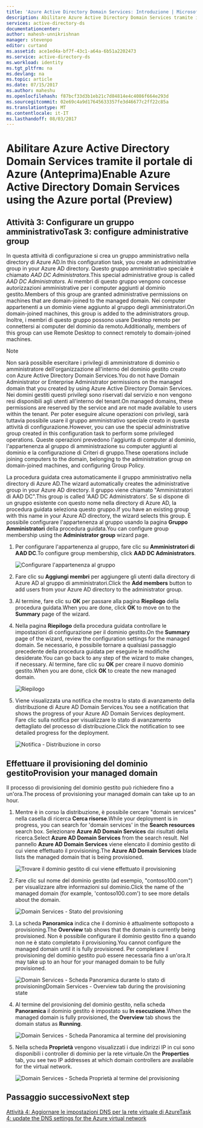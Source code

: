 ```yaml
---
title: 'Azure Active Directory Domain Services: Introduzione | Microsoft Docs'
description: Abilitare Azure Active Directory Domain Services tramite il portale di Azure (anteprima)
services: active-directory-ds
documentationcenter: 
author: mahesh-unnikrishnan
manager: stevenpo
editor: curtand
ms.assetid: ace1ed4a-bf7f-43c1-a64a-6b51a2202473
ms.service: active-directory-ds
ms.workload: identity
ms.tgt_pltfrm: na
ms.devlang: na
ms.topic: article
ms.date: 07/15/2017
ms.author: maheshu
ms.openlocfilehash: f87bcf33d3b1eb21c7d84814e4c4086f664e293d
ms.sourcegitcommit: 02e69c4a9d17645633357fe3d46677c2ff22c85a
ms.translationtype: MT
ms.contentlocale: it-IT
ms.lasthandoff: 08/03/2017
---
```

# <a name="enable-azure-active-directory-domain-services-using-the-azure-portal-preview"></a><span data-ttu-id="da359-103">Abilitare Azure Active Directory Domain Services tramite il portale di Azure (Anteprima)</span><span class="sxs-lookup"><span data-stu-id="da359-103">Enable Azure Active Directory Domain Services using the Azure portal (Preview)</span></span>


## <a name="task-3-configure-administrative-group"></a><span data-ttu-id="da359-104">Attività 3: Configurare un gruppo amministrativo</span><span class="sxs-lookup"><span data-stu-id="da359-104">Task 3: configure administrative group</span></span>
<span data-ttu-id="da359-105">In questa attività di configurazione si crea un gruppo amministrativo nella directory di Azure AD.</span><span class="sxs-lookup"><span data-stu-id="da359-105">In this configuration task, you create an administrative group in your Azure AD directory.</span></span> <span data-ttu-id="da359-106">Questo gruppo amministrativo speciale è chiamato *AAD DC Administrators*.</span><span class="sxs-lookup"><span data-stu-id="da359-106">This special administrative group is called *AAD DC Administrators*.</span></span> <span data-ttu-id="da359-107">Ai membri di questo gruppo vengono concesse autorizzazioni amministrative per i computer aggiunti al dominio gestito.</span><span class="sxs-lookup"><span data-stu-id="da359-107">Members of this group are granted administrative permissions on machines that are domain-joined to the managed domain.</span></span> <span data-ttu-id="da359-108">Nei computer appartenenti a un dominio viene aggiunto al gruppo degli amministratori.</span><span class="sxs-lookup"><span data-stu-id="da359-108">On domain-joined machines, this group is added to the administrators group.</span></span> <span data-ttu-id="da359-109">Inoltre, i membri di questo gruppo possono usare Desktop remoto per connettersi ai computer del dominio da remoto.</span><span class="sxs-lookup"><span data-stu-id="da359-109">Additionally, members of this group can use Remote Desktop to connect remotely to domain-joined machines.</span></span>

> [!NOTE]
> <span data-ttu-id="da359-110">Non sarà possibile esercitare i privilegi di amministratore di dominio o amministratore dell'organizzazione all'interno del dominio gestito creato con Azure Active Directory Domain Services.</span><span class="sxs-lookup"><span data-stu-id="da359-110">You do not have Domain Administrator or Enterprise Administrator permissions on the managed domain that you created by using Azure Active Directory Domain Services.</span></span> <span data-ttu-id="da359-111">Nei domini gestiti questi privilegi sono riservati dal servizio e non vengono resi disponibili agli utenti all'interno del tenant.</span><span class="sxs-lookup"><span data-stu-id="da359-111">On managed domains, these permissions are reserved by the service and are not made available to users within the tenant.</span></span> <span data-ttu-id="da359-112">Per poter eseguire alcune operazioni con privilegi, sarà tuttavia possibile usare il gruppo amministrativo speciale creato in questa attività di configurazione.</span><span class="sxs-lookup"><span data-stu-id="da359-112">However, you can use the special administrative group created in this configuration task to perform some privileged operations.</span></span> <span data-ttu-id="da359-113">Queste operazioni prevedono l'aggiunta di computer al dominio, l'appartenenza al gruppo di amministrazione su computer aggiunti al dominio e la configurazione di Criteri di gruppo.</span><span class="sxs-lookup"><span data-stu-id="da359-113">These operations include joining computers to the domain, belonging to the administration group on domain-joined machines, and configuring Group Policy.</span></span>
>

<span data-ttu-id="da359-114">La procedura guidata crea automaticamente il gruppo amministrativo nella directory di Azure AD.</span><span class="sxs-lookup"><span data-stu-id="da359-114">The wizard automatically creates the administrative group in your Azure AD directory.</span></span> <span data-ttu-id="da359-115">Il gruppo viene chiamato "Amministratori di AAD DC".</span><span class="sxs-lookup"><span data-stu-id="da359-115">This group is called 'AAD DC Administrators'.</span></span> <span data-ttu-id="da359-116">Se si dispone di un gruppo esistente con questo nome nella directory di Azure AD, la procedura guidata seleziona questo gruppo.</span><span class="sxs-lookup"><span data-stu-id="da359-116">If you have an existing group with this name in your Azure AD directory, the wizard selects this group.</span></span> <span data-ttu-id="da359-117">È possibile configurare l'appartenenza al gruppo usando la pagina **Gruppo Amministratori** della procedura guidata.</span><span class="sxs-lookup"><span data-stu-id="da359-117">You can configure group membership using the **Administrator group** wizard page.</span></span>

1. <span data-ttu-id="da359-118">Per configurare l'appartenenza al gruppo, fare clic su **Amministratori di AAD DC**.</span><span class="sxs-lookup"><span data-stu-id="da359-118">To configure group membership, click **AAD DC Administrators**.</span></span>

    ![Configurare l'appartenenza al gruppo](./media/getting-started/domain-services-blade-admingroup.png)

2. <span data-ttu-id="da359-120">Fare clic su **Aggiungi membri** per aggiungere gli utenti dalla directory di Azure AD al gruppo di amministratori.</span><span class="sxs-lookup"><span data-stu-id="da359-120">Click the **Add members** button to add users from your Azure AD directory to the administrator group.</span></span>

3. <span data-ttu-id="da359-121">Al termine, fare clic su **OK** per passare alla pagina **Riepilogo** della procedura guidata.</span><span class="sxs-lookup"><span data-stu-id="da359-121">When you are done, click **OK** to move on to the **Summary** page of the wizard.</span></span>

4. <span data-ttu-id="da359-122">Nella pagina **Riepilogo** della procedura guidata controllare le impostazioni di configurazione per il dominio gestito.</span><span class="sxs-lookup"><span data-stu-id="da359-122">On the **Summary** page of the wizard, review the configuration settings for the managed domain.</span></span> <span data-ttu-id="da359-123">Se necessario, è possibile tornare a qualsiasi passaggio precedente della procedura guidata per eseguire le modifiche desiderate.</span><span class="sxs-lookup"><span data-stu-id="da359-123">You can go back to any step of the wizard to make changes, if necessary.</span></span> <span data-ttu-id="da359-124">Al termine, fare clic su **OK** per creare il nuovo dominio gestito.</span><span class="sxs-lookup"><span data-stu-id="da359-124">When you are done, click **OK** to create the new managed domain.</span></span>

    ![Riepilogo](./media/getting-started/domain-services-blade-summary.png)

5. <span data-ttu-id="da359-126">Viene visualizzata una notifica che mostra lo stato di avanzamento della distribuzione di Azure AD Domain Services.</span><span class="sxs-lookup"><span data-stu-id="da359-126">You see a notification that shows the progress of your Azure AD Domain Services deployment.</span></span> <span data-ttu-id="da359-127">Fare clic sulla notifica per visualizzare lo stato di avanzamento dettagliato del processo di distribuzione.</span><span class="sxs-lookup"><span data-stu-id="da359-127">Click the notification to see detailed progress for the deployment.</span></span>

    ![Notifica - Distribuzione in corso](./media/getting-started/domain-services-blade-deployment-in-progress.png)


## <a name="provision-your-managed-domain"></a><span data-ttu-id="da359-129">Effettuare il provisioning del dominio gestito</span><span class="sxs-lookup"><span data-stu-id="da359-129">Provision your managed domain</span></span>
<span data-ttu-id="da359-130">Il processo di provisioning del dominio gestito può richiedere fino a un'ora.</span><span class="sxs-lookup"><span data-stu-id="da359-130">The process of provisioning your managed domain can take up to an hour.</span></span>

1. <span data-ttu-id="da359-131">Mentre è in corso la distribuzione, è possibile cercare "domain services" nella casella di ricerca **Cerca risorse**.</span><span class="sxs-lookup"><span data-stu-id="da359-131">While your deployment is in progress, you can search for 'domain services' in the **Search resources** search box.</span></span> <span data-ttu-id="da359-132">Selezionare **Azure AD Domain Services** dai risultati della ricerca.</span><span class="sxs-lookup"><span data-stu-id="da359-132">Select **Azure AD Domain Services** from the search result.</span></span> <span data-ttu-id="da359-133">Nel pannello **Azure AD Domain Services** viene elencato il dominio gestito di cui viene effettuato il provisioning.</span><span class="sxs-lookup"><span data-stu-id="da359-133">The **Azure AD Domain Services** blade lists the managed domain that is being provisioned.</span></span>

    ![Trovare il dominio gestito di cui viene effettuato il provisioning](./media/getting-started/domain-services-provisioning-state-find-resource.png)

2. <span data-ttu-id="da359-135">Fare clic sul nome del dominio gestito (ad esempio, "contoso100.com") per visualizzare altre informazioni sul dominio.</span><span class="sxs-lookup"><span data-stu-id="da359-135">Click the name of the managed domain (for example, 'contoso100.com') to see more details about the domain.</span></span>

    ![Domain Services - Stato del provisioning](./media/getting-started/domain-services-provisioning-state.png)

3. <span data-ttu-id="da359-137">La scheda **Panoramica** indica che il dominio è attualmente sottoposto a provisioning.</span><span class="sxs-lookup"><span data-stu-id="da359-137">The **Overview** tab shows that the domain is currently being provisioned.</span></span> <span data-ttu-id="da359-138">Non è possibile configurare il dominio gestito fino a quando non ne è stato completato il provisioning.</span><span class="sxs-lookup"><span data-stu-id="da359-138">You cannot configure the managed domain until it is fully provisioned.</span></span> <span data-ttu-id="da359-139">Per completare il provisioning del dominio gestito può essere necessaria fino a un'ora.</span><span class="sxs-lookup"><span data-stu-id="da359-139">It may take up to an hour for your managed domain to be fully provisioned.</span></span>

    ![<span data-ttu-id="da359-140">Domain Services - Scheda Panoramica durante lo stato di provisioning</span><span class="sxs-lookup"><span data-stu-id="da359-140">Domain Services - Overview tab during the provisioning state</span></span> ](./media/getting-started/domain-services-provisioning-state-details.png)

4. <span data-ttu-id="da359-141">Al termine del provisioning del dominio gestito, nella scheda **Panoramica** il dominio gestito è impostato su **In esecuzione**.</span><span class="sxs-lookup"><span data-stu-id="da359-141">When the managed domain is fully provisioned, the **Overview** tab shows the domain status as **Running**.</span></span>

    ![Domain Services - Scheda Panoramica al termine del provisioning](./media/getting-started/domain-services-provisioned.png)

5. <span data-ttu-id="da359-143">Nella scheda **Proprietà** vengono visualizzati i due indirizzi IP in cui sono disponibili i controller di dominio per la rete virtuale.</span><span class="sxs-lookup"><span data-stu-id="da359-143">On the **Properties** tab, you see two IP addresses at which domain controllers are available for the virtual network.</span></span>

    ![Domain Services - Scheda Proprietà al termine del provisioning](./media/getting-started/domain-services-provisioned-properties.png)


## <a name="next-step"></a><span data-ttu-id="da359-145">Passaggio successivo</span><span class="sxs-lookup"><span data-stu-id="da359-145">Next step</span></span>
[<span data-ttu-id="da359-146">Attività 4: Aggiornare le impostazioni DNS per la rete virtuale di Azure</span><span class="sxs-lookup"><span data-stu-id="da359-146">Task 4: update the DNS settings for the Azure virtual network</span></span>](active-directory-ds-getting-started-dns.md)

